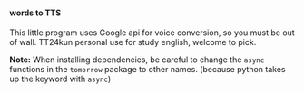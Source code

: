 #### words to TTS
This little program uses Google api for voice conversion, so you must be out of wall. TT24kun personal use for study english, welcome to pick.

**Note:** When installing dependencies, be careful to change the `async` functions in the `tomorrow` package to other names. (because python takes up the keyword with `async`)